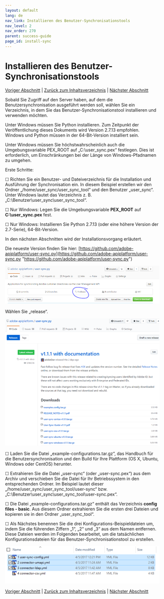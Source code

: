 ```yaml
---
layout: default
lang: de
nav_link: Installieren des Benutzer-Synchronisationstools
nav_level: 2
nav_order: 270
parent: success-guide
page_id: install-sync
---
```


# Installieren des Benutzer-Synchronisationstools

[Voriger Abschnitt](identify_server.md) \| [Zurück zum Inhaltsverzeichnis](index.md) \| [Nächster Abschnitt](setup_config_files.md)

Sobald Sie Zugriff auf den Server haben, auf dem die Benutzersynchronisation ausgeführt werden soll, wählen Sie ein Verzeichnis, in dem Sie das Benutzer-Synchronisationstool installieren und verwenden möchten.

Unter Windows müssen Sie Python installieren.  Zum Zeitpunkt der Veröffentlichung dieses Dokuments wird Version 2.7.13 empfohlen.  Windows und Python müssen in der 64-Bit-Version installiert sein.

Unter Windows müssen Sie höchstwahrscheinlich auch die Umgebungsvariable PEX_ROOT auf „C:\user_sync\.pex“ festlegen.  Dies ist erforderlich, um Einschränkungen bei der Länge von Windows-Pfadnamen zu umgehen.

Erste Schritte:

&#9744; Richten Sie ein Benutzer- und Dateiverzeichnis für die Installation und Ausführung der Synchronisation ein.  In diesem Beispiel erstellen wir den Ordner „/home/user_sync/user_sync_tool“ und den Benutzer „user_sync“.  Unter Windows lautet das Verzeichnis z. B. „C:\Benutzer\user_sync\user_sync_tool“.

&#9744; Nur Windows: Legen Sie die Umgebungsvariable **PEX\_ROOT** auf **C:\user_sync\.pex** fest.

&#9744; Nur Windows: Installieren Sie Python 2.7.13 (oder eine höhere Version der 2.7-Serie), 64-Bit-Version. 

In den nächsten Abschnitten wird der Installationsvorgang erläutert.

Die neueste Version finden Sie hier: 
[https://github.com/adobe-apiplatform/user-sync.py](https://github.com/adobe-apiplatform/user-sync.py "https://github.com/adobe-apiplatform/user-sync.py")

![Installation](images/install_finding_releases.png)

Wählen Sie „release“.


![Installation 2](images/install_release_screen.png)

&#9744; Laden Sie die Datei „example-configurations.tar.gz“, das Handbuch für die Benutzersynchronisation und den Build für Ihre Plattform (OS X, Ubuntu, Windows oder CentOS) herunter.

&#9744; Extrahieren Sie die Datei „user-sync“ (oder „user-sync.pex“) aus dem Archiv und verschieben Sie die Datei für Ihr Betriebssystem in den entsprechenden Ordner.  Im Beispiel lautet dieser „/home/user_sync/user_sync_tool/user-sync“ bzw. „C:\Benutzer\user_sync\user_sync_tool\user-sync.pex“.

&#9744; Die Datei „example-configurations.tar.gz“ enthält das Verzeichnis **config files - basic**.  Aus diesem Ordner extrahieren Sie die ersten drei Dateien und kopieren sie in den Ordner „user_sync_tool“.  

&#9744; Als Nächstes benennen Sie die drei Konfigurations-Beispieldateien um, indem Sie die führenden Ziffern „1“, „2“ und „3“ aus dem Namen entfernen.  Diese Dateien werden im Folgenden bearbeitet, um die tatsächlichen Konfigurationsdateien für das Benutzer-Synchronisationstool zu erstellen.



![Installation 2](images/install_config_files.png)


[Voriger Abschnitt](identify_server.md) \| [Zurück zum Inhaltsverzeichnis](index.md) \| [Nächster Abschnitt](setup_config_files.md)
